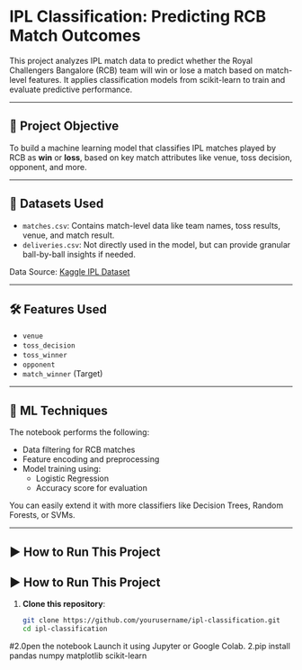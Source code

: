 # IPL Classification: Predicting RCB Match Outcomes

This project analyzes IPL match data to predict whether the Royal Challengers Bangalore (RCB) team will win or lose a match based on match-level features. It applies classification models from scikit-learn to train and evaluate predictive performance.

---

## 📌 Project Objective

To build a machine learning model that classifies IPL matches played by RCB as **win** or **loss**, based on key match attributes like venue, toss decision, opponent, and more.

---

## 📂 Datasets Used

- `matches.csv`: Contains match-level data like team names, toss results, venue, and match result.
- `deliveries.csv`: Not directly used in the model, but can provide granular ball-by-ball insights if needed.

Data Source: [Kaggle IPL Dataset](https://www.kaggle.com/datasets)

---

## 🛠️ Features Used

- `venue`
- `toss_decision`
- `toss_winner`
- `opponent`
- `match_winner` (Target)

---

## 🧠 ML Techniques

The notebook performs the following:
- Data filtering for RCB matches
- Feature encoding and preprocessing
- Model training using:
  - Logistic Regression
  - Accuracy score for evaluation

You can easily extend it with more classifiers like Decision Trees, Random Forests, or SVMs.

---

## ▶️ How to Run This Project

## ▶️ How to Run This Project

1. **Clone this repository**:
   ```bash
   git clone https://github.com/yourusername/ipl-classification.git
   cd ipl-classification
#2.0pen the notebook
Launch it using Jupyter or Google Colab.
2.pip install pandas numpy matplotlib scikit-learn
